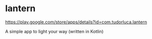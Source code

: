 lantern
=======

https://play.google.com/store/apps/details?id=com.tudorluca.lantern

A simple app to light your way (written in Kotlin)
